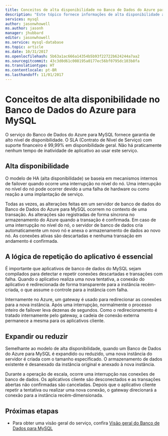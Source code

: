 ```yaml
---
title: Conceitos de alta disponibilidade no Banco de Dados do Azure para MySQL | Microsoft Docs
description: "Este tópico fornece informações de alta disponibilidade ao usar o Banco de Dados do Azure para MySQL"
services: mysql
author: jasonwhowell
ms.author: jasonh
manager: jhubbard
editor: jasonwhowell
ms.service: mysql-database
ms.topic: article
ms.date: 10/31/2017
ms.openlocfilehash: 5b63a1ac666a14354b5b93f22722b624244a7aa2
ms.sourcegitcommit: 43c3d0d61c008195a0177ec56bf0795dc103b8fa
ms.translationtype: HT
ms.contentlocale: pt-BR
ms.lasthandoff: 11/01/2017
---
```

# <a name="high-availability-concepts-in-azure-database-for-mysql"></a>Conceitos de alta disponibilidade no Banco de Dados do Azure para MySQL
O serviço do Banco de Dados do Azure para MySQL fornece garantia de alto nível de disponibilidade. O SLA (Contrato de Nível de Serviço) com suporte financeiro é 99,99% em disponibilidade geral. Não há praticamente nenhum tempo de inatividade de aplicativo ao usar este serviço.

## <a name="high-availability"></a>Alta disponibilidade
O modelo de HA (alta disponibilidade) se baseia em mecanismos internos de failover quando ocorre uma interrupção no nível do nó. Uma interrupção no nível do nó pode ocorrer devido a uma falha de hardware ou como reação a uma implantação de serviço.

Todas as vezes, as alterações feitas em um servidor de banco de dados do Banco de Dados do Azure para MySQL ocorrem no contexto de uma transação. As alterações são registradas de forma síncrona no armazenamento do Azure quando a transação é confirmada. Em caso de uma interrupção no nível do nó, o servidor de banco de dados cria automaticamente um novo nó e anexa o armazenamento de dados ao novo nó. As conexões ativas são descartadas e nenhuma transação em andamento é confirmada.

## <a name="application-retry-logic-is-essential"></a>A lógica de repetição do aplicativo é essencial
É importante que aplicativos de banco de dados do MySQL sejam compilados para detectar e repetir conexões descartadas e transações com falha. Quando o aplicativo realiza uma nova tentativa, a conexão do aplicativo é redirecionada de forma transparente para a instância recém-criada, o que assume o controle para a instância com falha.

Internamente no Azure, um gateway é usado para redirecionar as conexões para a nova instância. Após uma interrupção, normalmente o processo inteiro de failover leva dezenas de segundos. Como o redirecionamento é tratado internamente pelo gateway, a cadeia de conexão externa permanece a mesma para os aplicativos cliente.

## <a name="scaling-up-or-down"></a>Expandir ou reduzir
Semelhante ao modelo de alta disponibilidade, quando um Banco de Dados do Azure para MySQL é expandido ou reduzido, uma nova instância do servidor é criada com o tamanho especificado. O armazenamento de dados existente é desanexado da instância original e anexado à nova instância.

Durante a operação de escala, ocorre uma interrupção nas conexões de banco de dados. Os aplicativos cliente são desconectados e as transações abertas não confirmadas são canceladas. Depois que o aplicativo cliente repetir a tentativa ou realizar uma nova conexão, o gateway direcionará a conexão para a instância recém-dimensionada. 

## <a name="next-steps"></a>Próximas etapas
- Para obter uma visão geral do serviço, confira [Visão geral do Banco de Dados para MySQL](overview.md)
